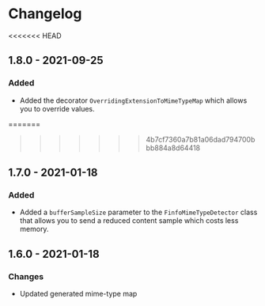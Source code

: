 # Changelog

<<<<<<< HEAD
## 1.8.0 - 2021-09-25

### Added

- Added the decorator `OverridingExtensionToMimeTypeMap` which allows you to override values.

=======
>>>>>>> 4b7cf7360a7b81a06dad794700bbb884a8d64418
## 1.7.0 - 2021-01-18

### Added

- Added a `bufferSampleSize` parameter to the `FinfoMimeTypeDetector` class that allows you to send a reduced content sample which costs less memory.

## 1.6.0 - 2021-01-18

### Changes

- Updated generated mime-type map
